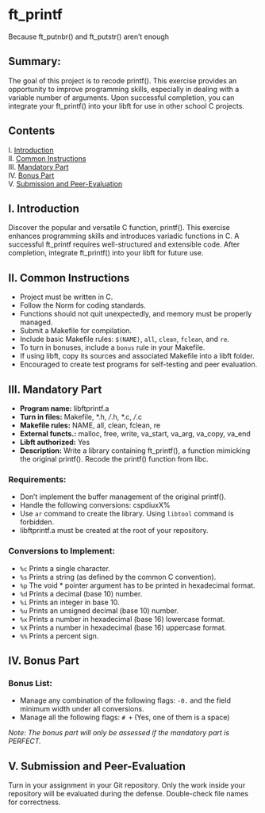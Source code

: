 # ft_printf
Because ft_putnbr() and ft_putstr() aren’t enough

## Summary:
The goal of this project is to recode printf(). This exercise provides an opportunity to improve programming skills, especially in dealing with a variable number of arguments. Upon successful completion, you can integrate your ft_printf() into your libft for use in other school C projects.

## Contents
I. [Introduction](#introduction)  
II. [Common Instructions](#common-instructions)  
III. [Mandatory Part](#mandatory-part)  
IV. [Bonus Part](#bonus-part)  
V. [Submission and Peer-Evaluation](#submission-and-peer-evaluation)

## I. Introduction
Discover the popular and versatile C function, printf(). This exercise enhances programming skills and introduces variadic functions in C. A successful ft_printf requires well-structured and extensible code. After completion, integrate ft_printf() into your libft for future use.

## II. Common Instructions
- Project must be written in C.
- Follow the Norm for coding standards.
- Functions should not quit unexpectedly, and memory must be properly managed.
- Submit a Makefile for compilation.
- Include basic Makefile rules: `$(NAME)`, `all`, `clean`, `fclean`, and `re`.
- To turn in bonuses, include a `bonus` rule in your Makefile.
- If using libft, copy its sources and associated Makefile into a libft folder.
- Encouraged to create test programs for self-testing and peer evaluation.

## III. Mandatory Part
- **Program name:** libftprintf.a
- **Turn in files:** Makefile, *.h, */*.h, *.c, */*.c
- **Makefile rules:** NAME, all, clean, fclean, re
- **External functs.:** malloc, free, write, va_start, va_arg, va_copy, va_end
- **Libft authorized:** Yes
- **Description:** Write a library containing ft_printf(), a function mimicking the original printf(). Recode the printf() function from libc.

### Requirements:
- Don’t implement the buffer management of the original printf().
- Handle the following conversions: cspdiuxX%
- Use `ar` command to create the library. Using `libtool` command is forbidden.
- libftprintf.a must be created at the root of your repository.

### Conversions to Implement:
- `%c` Prints a single character.
- `%s` Prints a string (as defined by the common C convention).
- `%p` The void * pointer argument has to be printed in hexadecimal format.
- `%d` Prints a decimal (base 10) number.
- `%i` Prints an integer in base 10.
- `%u` Prints an unsigned decimal (base 10) number.
- `%x` Prints a number in hexadecimal (base 16) lowercase format.
- `%X` Prints a number in hexadecimal (base 16) uppercase format.
- `%%` Prints a percent sign.

## IV. Bonus Part
### Bonus List:
- Manage any combination of the following flags: `-0.` and the field minimum width under all conversions.
- Manage all the following flags: `# +` (Yes, one of them is a space)

*Note: The bonus part will only be assessed if the mandatory part is PERFECT.*

## V. Submission and Peer-Evaluation
Turn in your assignment in your Git repository. Only the work inside your repository will be evaluated during the defense. Double-check file names for correctness.
